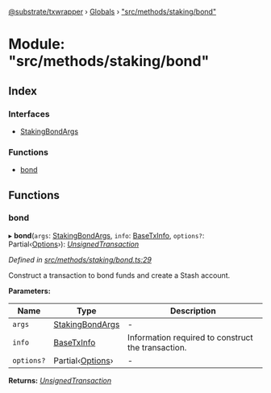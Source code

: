 [@substrate/txwrapper](../README.md) › [Globals](../globals.md) › ["src/methods/staking/bond"](_src_methods_staking_bond_.md)

# Module: "src/methods/staking/bond"

## Index

### Interfaces

* [StakingBondArgs](../interfaces/_src_methods_staking_bond_.stakingbondargs.md)

### Functions

* [bond](_src_methods_staking_bond_.md#bond)

## Functions

###  bond

▸ **bond**(`args`: [StakingBondArgs](../interfaces/_src_methods_staking_bond_.stakingbondargs.md), `info`: [BaseTxInfo](../interfaces/_src_util_types_.basetxinfo.md), `options?`: Partial‹[Options](../interfaces/_src_util_options_.options.md)›): *[UnsignedTransaction](../interfaces/_src_util_types_.unsignedtransaction.md)*

*Defined in [src/methods/staking/bond.ts:29](https://github.com/paritytech/txwrapper/blob/fc81d5b/src/methods/staking/bond.ts#L29)*

Construct a transaction to bond funds and create a Stash account.

**Parameters:**

Name | Type | Description |
------ | ------ | ------ |
`args` | [StakingBondArgs](../interfaces/_src_methods_staking_bond_.stakingbondargs.md) | - |
`info` | [BaseTxInfo](../interfaces/_src_util_types_.basetxinfo.md) | Information required to construct the transaction.  |
`options?` | Partial‹[Options](../interfaces/_src_util_options_.options.md)› | - |

**Returns:** *[UnsignedTransaction](../interfaces/_src_util_types_.unsignedtransaction.md)*
